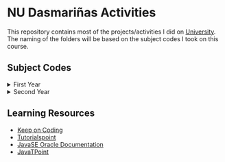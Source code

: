 # NU Dasmariñas Activities

This repository contains most of the projects/activities I did on [University](https://www.facebook.com/NUDasmaPH/). The naming of the folders will be based on the subject codes I took on this course. 

## Subject Codes
<details>
<summary>First Year</summary>
<br/>

``` 
1. CCPRGG1L - Fundamentals of Programming
2. CCPRGG2L - Intermediate Programming
3. CCOBJPGL - Object-Oriented Programming
```
</details>

<details>
<summary>Second Year</summary>
<br/>

``` 
1. CCDATRCL - Data Structures & Algorithms
2. CCDISTR2 - Discrete Structures 2
```
</details>


## Learning Resources
- [Keep on Coding](https://www.youtube.com/watch?v=yMkFYxrDL2M&list=PLuVT2Ug8ISOUeumoUczDqraT_EO6qFdWt)
- [Tutorialspoint](https://www.tutorialspoint.com/java/index.htm)
- [JavaSE Oracle Documentation](https://docs.oracle.com/javase/tutorial/) 
- [JavaTPoint](https://www.javatpoint.com)
